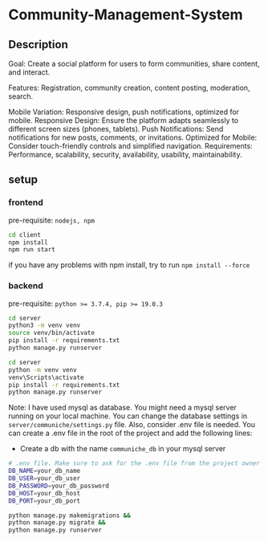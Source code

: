 # Community-Management-System

## Description

Goal: Create a social platform for users to form communities, share content, and interact.

Features: Registration, community creation, content posting, moderation, search.

Mobile Variation: Responsive design, push notifications, optimized for mobile.
Responsive Design: Ensure the platform adapts seamlessly to different screen sizes (phones, tablets).
Push Notifications: Send notifications for new posts, comments, or invitations.
Optimized for Mobile: Consider touch-friendly controls and simplified navigation.
Requirements: Performance, scalability, security, availability, usability, maintainability.

## setup

### frontend

pre-requisite: `nodejs, npm`

```bash
cd client
npm install
npm run start
```

if you have any problems with npm install, try to run `npm install --force`

### backend

pre-requisite: `python >= 3.7.4, pip >= 19.0.3`

<!-- For Unix systems -->

```bash
cd server
python3 -m venv venv
source venv/bin/activate
pip install -r requirements.txt
python manage.py runserver
```

<!-- For Windows -->

```bash
cd server
python -m venv venv
venv\Scripts\activate
pip install -r requirements.txt
python manage.py runserver
```

Note: I have used mysql as database. You might need a mysql server running on your local machine. You can change the database settings in `server/communiche/settings.py` file. Also, consider .env file is needed. You can create a .env file in the root of the project and add the following lines:

- Create a db with the name `communiche_db` in your mysql server

```bash
# .env file. Make sure to ask for the .env file from the project owner
DB_NAME=your_db_name
DB_USER=your_db_user
DB_PASSWORD=your_db_password
DB_HOST=your_db_host
DB_PORT=your_db_port
```

```bash
python manage.py makemigrations &&
python manage.py migrate &&
python manage.py runserver
```
